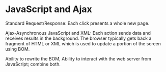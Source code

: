 # JavaScript and Ajax

Standard Request/Response: Each click presents a whole new page.

Ajax-Asynchronous JavaScript and XML: Each action sends data and receives
results in the background. The browser typically gets back a fragment of HTML
or XML which is used to update a portion of the screen using BOM.

Ability to rewrite the BOM, Ability to interact with the web server from
JavaScript; combine both.

